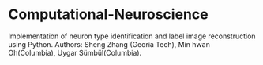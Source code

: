 # Computational-Neuroscience
Implementation of neuron type identification and label image reconstruction using Python. 
Authors: Sheng Zhang (Georia Tech), Min hwan Oh(Columbia), Uygar Sümbül(Columbia).
